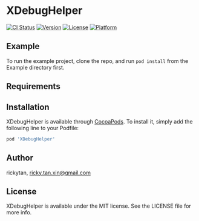 # XDebugHelper

[![CI Status](https://img.shields.io/travis/rickytan/XDebugHelper.svg?style=flat)](https://travis-ci.org/rickytan/XDebugHelper)
[![Version](https://img.shields.io/cocoapods/v/XDebugHelper.svg?style=flat)](https://cocoapods.org/pods/XDebugHelper)
[![License](https://img.shields.io/cocoapods/l/XDebugHelper.svg?style=flat)](https://cocoapods.org/pods/XDebugHelper)
[![Platform](https://img.shields.io/cocoapods/p/XDebugHelper.svg?style=flat)](https://cocoapods.org/pods/XDebugHelper)

## Example

To run the example project, clone the repo, and run `pod install` from the Example directory first.

## Requirements

## Installation

XDebugHelper is available through [CocoaPods](https://cocoapods.org). To install
it, simply add the following line to your Podfile:

```ruby
pod 'XDebugHelper'
```

## Author

rickytan, ricky.tan.xin@gmail.com

## License

XDebugHelper is available under the MIT license. See the LICENSE file for more info.
